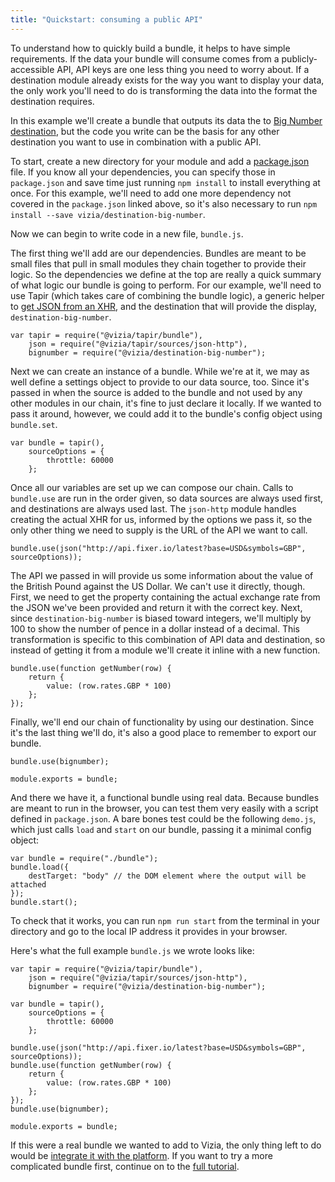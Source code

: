 ```yaml
---
title: "Quickstart: consuming a public API"
---
```


To understand how to quickly build a bundle, it helps to have simple requirements. If the data your bundle will consume comes from a publicly-accessible API, API keys are one less thing you need to worry about. If a destination module already exists for the way you want to display your data, the only work you'll need to do is transforming the data into the format the destination requires.

In this example we'll create a bundle that outputs its data the to [Big Number destination](https://github.com/vizia/destination-big-number), but the code you write can be the basis for any other destination you want to use in combination with a public API.

To start, create a new directory for your module and add a [package.json](../tapir-api/package-json.html) file. If you know all your dependencies, you can specify those in `package.json` and save time just running `npm install` to install everything at once. For this example, we'll need to add one more dependency not covered in the `package.json` linked above, so it's also necessary to run `npm install --save vizia/destination-big-number`.

Now we can begin to write code in a new file, `bundle.js`.

The first thing we'll add are our dependencies. Bundles are meant to be small files that pull in small modules they chain together to provide their logic. So the dependencies we define at the top are really a quick summary of what logic our bundle is going to perform. For our example, we'll need to use Tapir (which takes care of combining the bundle logic), a generic helper to [get JSON from an XHR](https://github.com/vizia/tapir/tree/master/sources/json-http), and the destination that will provide the display, `destination-big-number`.

```
var tapir = require("@vizia/tapir/bundle"),
    json = require("@vizia/tapir/sources/json-http"),
    bignumber = require("@vizia/destination-big-number");
```

Next we can create an instance of a bundle. While we're at it, we may as well define a settings object to provide to our data source, too. Since it's passed in when the source is added to the bundle and not used by any other modules in our chain, it's fine to just declare it locally. If we wanted to pass it around, however, we could add it to the bundle's config object using `bundle.set`.

```
var bundle = tapir(),
    sourceOptions = {
        throttle: 60000
    };
```

Once all our variables are set up we can compose our chain. Calls to `bundle.use` are run in the order given, so data sources are always used first, and destinations are always used last. The `json-http` module handles creating the actual XHR for us, informed by the options we pass it, so the only other thing we need to supply is the URL of the API we want to call.

```
bundle.use(json("http://api.fixer.io/latest?base=USD&symbols=GBP", sourceOptions));
```

The API we passed in will provide us some information about the value of the British Pound against the US Dollar. We can't use it directly, though. First, we need to get the property containing the actual exchange rate from the JSON we've been provided and return it with the correct key. Next, since `destination-big-number` is biased toward integers, we'll multiply by 100 to show the number of pence in a dollar instead of a decimal. This transformation is specific to this combination of API data and destination, so instead of getting it from a module we'll create it inline with a new function.

```
bundle.use(function getNumber(row) {
    return {
        value: (row.rates.GBP * 100)
    };
});
```

Finally, we'll end our chain of functionality by using our destination. Since it's the last thing we'll do, it's also a good place to remember to export our bundle.

```
bundle.use(bignumber);

module.exports = bundle;
```

And there we have it, a functional bundle using real data. Because bundles are meant to run in the browser, you can test them very easily with a script defined in `package.json`. A bare bones test could be the following `demo.js`, which just calls `load` and `start` on our bundle, passing it a minimal config object:

```
var bundle = require("./bundle");
bundle.load({
    destTarget: "body" // the DOM element where the output will be attached
});
bundle.start();
```

To check that it works, you can run `npm run start` from the terminal in your directory and go to the local IP address it provides in your browser.

Here's what the full example `bundle.js` we wrote looks like:
```
var tapir = require("@vizia/tapir/bundle"),
    json = require("@vizia/tapir/sources/json-http"),
    bignumber = require("@vizia/destination-big-number");

var bundle = tapir(),
    sourceOptions = {
        throttle: 60000
    };

bundle.use(json("http://api.fixer.io/latest?base=USD&symbols=GBP", sourceOptions));
bundle.use(function getNumber(row) {
    return {
        value: (row.rates.GBP * 100)
    };
});
bundle.use(bignumber);

module.exports = bundle;
```

If this were a real bundle we wanted to add to Vizia, the only thing left to do would be [integrate it with the platform](../integrating-with-vizia/). If you want to try a more complicated bundle first, continue on to the [full tutorial](../tapir-tutorial/1-introduction.html).
